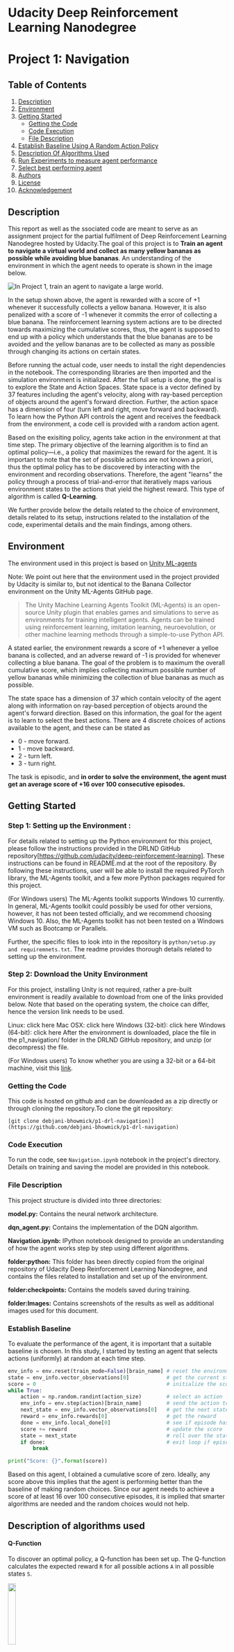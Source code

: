 # Udacity Deep Reinforcement Learning Nanodegree 
# Project 1: Navigation

## Table of Contents
1. [Description](Description])
2. [Environment](Environment)
3. [Getting Started](Getting_Started)
   * [Getting the Code](Installing)
   * [Code Execution](Executing_Program)
   * [File Description](File_Description)
4. [Establish Baseline Using A Random Action Policy](Establish_baseline_using_a_random_action_policy)
5. [Description Of Algorithms Used](Description_of_algorithms_used)
6. [Run Experiments to measure agent performance](Run_experiments_to_measure_agent_performance)
7. [Select best performing agent](Select_best_performing_agent)
8. [Authors](Authors)
9. [License](License)
10. [Acknowledgement](Acknowledgement)

## Description
This report as well as the ssociated code are meant to serve as an assignment project for the partial fulfilment of Deep Reinforcement Learning Nanodegree hosted by Udacity.The goal of this project is to  **Train an agent to navigate a virtual world and collect as many yellow bananas as possible while avoiding blue bananas**. An understanding of the environment in which the agent needs to operate is shown in the image below.

![In Project 1, train an agent to navigate a large world.](images/banana_agent.gif)

In the setup shown above, the agent is rewarded with a score of +1 whenever it successfully collects a yellow banana. However, it is also penalized with a score of -1 whenever it commits the error of collecting a blue banana. The reinforcement learning system actions are to be directed towards maximizing the cumulative scores, thus, the agent is supposed to end up with a policy which understands that the blue bananas are to be avoided and the yellow bananas are to be collected as many as possible through changing its actions on certain states.

Before running the actual code, user needs to install the right dependencies in the notebook. The corresponding libraries are then imported and the simulation environment is initialized. After the full setup is done, the goal is to explore the State and Action Spaces. State space is a vector defined by 37 features including the agent's velocity, along with ray-based perception of objects around the agent's forward direction. Further, the action space has a dimension of four (turn left and right, move forward and backward). To learn how the Python API controls the agent and receives the feedback from the environment, a code cell is provided with a random action agent.

Based on the exisiting policy, agents take action in the environment at that time step. The primary objective of the learning algorithm is to find an optimal policy&mdash;i.e., a policy that maximizes the reward for the agent. It is important to note that the set of possible actions are not known a priori, thus the optimal policy has to be discovered by interacting with the environment and recording observations. Therefore, the agent "learns" the policy through a process of trial-and-error that iteratively maps various environment states to the actions that yield the highest reward. This type of algorithm is called **Q-Learning**.

 We further provide below the details related to the choice of environment, details related to its setup, instructions related to the installation of the code, experimental details and the main findings, among others. 

## Environment <a name="Environment"></a>

The environment used in this project is based on [Unity ML-agents](https://github.com/Unity-Technologies/ml-agents)

Note: We point out here that the environment used in the project provided by Udacity is similar to, but not identical to the Banana Collector environment on the Unity ML-Agents GitHub page.

> The Unity Machine Learning Agents Toolkit (ML-Agents) is an open-source Unity plugin that enables games and simulations to serve as environments for training intelligent agents. Agents can be trained using reinforcement learning, imitation learning, neuroevolution, or other machine learning methods through a simple-to-use Python API. 

A stated earlier, the environment rewards a score of +1 whenever a yelloe banana is collected, and an adverse reward of -1 is provided for whenever collecting a blue banana. The goal of the problem is to maximum the overall cumulative score, which implies collecting maximum possible number of yellow bananas while minimizing the collection of blue bananas as much as possible. 

The state space has a dimension of 37 which contain velocity of the agent along with information on ray-based perception of objects around the agent's forward direction. Based on this information, the goal for the agent is to learn to select the best actions. There are 4 discrete choices of actions available to the agent, and these can be stated as

- 0 - move forward.
- 1 - move backward.
- 2 - turn left.
- 3 - turn right.

The task is episodic, and **in order to solve the environment, the agent must get an average score of +16 over 100 consecutive episodes.**

## Getting Started <a name="Getting_Started"></a>
### Step 1: Setting up the Environment : 
For details related to setting up the Python environment for this project, please follow the instructions provided in the DRLND GitHub repository[https://github.com/udacity/deep-reinforcement-learning]. These instructions can be found in README.md at the root of the repository. By following these instructions, user will be able to install the required PyTorch library, the ML-Agents toolkit, and a few more Python packages required for this project.

(For Windows users) The ML-Agents toolkit supports Windows 10 currently. In general, ML-Agents toolkit could possibly be used for other versions, however, it has not been tested officially, and we recommend choosing Windows 10. Also, the ML-Agents toolkit has not been tested on a Windows VM such as Bootcamp or Parallels.

Further, the specific files to look into in the repository is `python/setup.py and requiremnets.txt`. The readme provides thorough details related to setting up the environment.

### Step 2: Download the Unity Environment
For this project, installing Unity is not required, rather a pre-built environment is readily available to download from one of the links provided below. Note that based on the operating system, the choice can differ, hence the version link needs to be used.

Linux: click here
Mac OSX: click here
Windows (32-bit): click here
Windows (64-bit): click here
After the environment is downloaded, place the file in the p1_navigation/ folder in the DRLND GitHub repository, and unzip (or decompress) the file.

(For Windows users) To know whether you are using a 32-bit or a 64-bit machine, visit this [link](https://support.microsoft.com/en-us/windows/32-bit-and-64-bit-windows-frequently-asked-questions-c6ca9541-8dce-4d48-0415-94a3faa2e13d).

### Getting the Code <a name="Installing"></a>

This code is hosted on github and can be downloaded as a zip directly or through cloning the repository.To clone the git repository:
 
```[git clone debjani-bhowmick/p1-drl-navigation)](https://github.com/debjani-bhowmick/p1-drl-navigation)```

### Code Execution <a name="Executing_Program"></a>
To run the code, see `Navigation.ipynb` notebook in the project's directory. Details on training and saving the model are provided in this notebook. 

### File Description <a name=" File_Description"></a>
This project structure is divided into three directories:

<b> model.py:</b> Contains the neural network architecture.

<b> dqn_agent.py:</b> Contains the implementation of the DQN algorithm.

<b> Navigation.ipynb:</b> IPython notebook designed to provide an understanding of how the agent works step by step using different algorithms.

<b> folder:python:</b> This folder has been directly copied from the original repository of Udacity Deep Reinforcement Learning Nanodegree, and contains the files related to installation and set up of the environment.

<b> folder:checkpoints:</b> Contains the models saved during training.

<b>folder:Images:</b> Contains screenshots of the results as well as additional images used for this document.


### Establish Baseline <a name="Establish Baseline"></a>

To evaluate the performance of the agent, it is important that a suitable baseline is chosen. In this study, I started by testing an agent that selects actions (uniformly) at random at each time step.

```python
env_info = env.reset(train_mode=False)[brain_name] # reset the environment
state = env_info.vector_observations[0]            # get the current state
score = 0                                          # initialize the score
while True:
    action = np.random.randint(action_size)        # select an action
    env_info = env.step(action)[brain_name]        # send the action to the environment
    next_state = env_info.vector_observations[0]   # get the next state
    reward = env_info.rewards[0]                   # get the reward
    done = env_info.local_done[0]                  # see if episode has finished
    score += reward                                # update the score
    state = next_state                             # roll over the state to next time step
    if done:                                       # exit loop if episode finished
        break

print("Score: {}".format(score))
```

Based on this agent, I obtained a cumulative score of zero. Ideally, any score above this implies that the agent is performing better than the baseline of making random choices. Since our agent needs to achieve a score of at least 16 over 100 consecutive episodes, it is implied that smarter algorithms are needed and the random choices would not help. 

## Description of algorithms used <a name="Description of algorithms used"></a>

#### Q-Function
To discover an optimal policy, a Q-function has been set up. The Q-function calculates the expected reward `R` for all possible actions `A` in all possible states `S`.

<img src="assets/Q-function.png" width="19%" align="top-left" alt="" title="Q-function" />

The optimal policy `π*` for our case can then be defined as the action that maximizes the Q-function for a given state across all possible states. The optimal Q-function `Q*(s,a)` maximizes the total expected reward for an agent starting in state `s` and choosing action `a`, then following the optimal policy for each subsequent state.

<img src="images/optimal-policy-equation.png" width="47%" align="top-left" alt="" title="Optimal Policy Equation" />

For obtaining discounted returns at future time steps, the Q-function can be expanded to include the hyperparameter gamma `γ`.

<img src="images/optimal-action-value-function.png" width="67%" align="top-left" alt="" title="Optimal Action Value Function" />

While this algorithm is already a simple yet effective choice, a challenge associated with it is in choosing the right action to take while the agent is still learning the policy. Should the agent choose an action based on the Q-values observed thus far? Or, should the agent try a new action in hopes of earning a higher reward? This is known as the **exploration vs. exploitation dilemma**.

#### Epsilon Greedy Algorithm

The challenge outlined above can be addressed using the **𝛆-greedy algorithm**, and we implement it next in the project. With this approach, our agent can systematically manage the exploration vs. exploitation trade-off. The agent "explores" by picking a random action with some probability epsilon `𝛜`. However, the agent continues to "exploit" its knowledge of the environment by choosing actions based on the policy with probability (1-𝛜).

The value of epsilon is slowly reduced over time. Thus, while the agent favors exploration in the early stages of its learning process, it tends to favor exploitation as it gains more experience. The starting and ending values for epsilon, and the rate at which it decays are three hyperparameters that are later tuned during experimentation.

For details related to the logic behind 𝛆-greedy approach, see `agent.act()` method [here](https://github.com/debjani-bhowmick/p1-drl-navigation/master/model/agent/agent.py#L66) in `agent.py` of the source code.


#### Deep Q-Network (DQN)

Deep Q-Learning involves the use of a deep neural network for approximating the Q-function. Given a network `F`, discovering the optimal policy in this case is equivalent to  finding the best weights `w` such that `F(s,a,w) ≈ Q(s,a)`.

The neural network architecture used for this project can be found [here](https://github.com/debjani-bhowmick/p1-drl-navigation/master/model/model.py#L5) in the `model.py` file of the source code. The network contains three fully connected layers with 64, 64, and 4 nodes respectively. In our experience, testing with bigger networks (more nodes) as well as deeper networks (more layers) did not produce better results.

As for the network inputs, rather than feeding-in sequential batches of experience tuples, I randomly sample from a history of experiences using an approach called Experience Replay.


#### Experience Replay

With the experience replay incorporated, an RL agent is capable of learning from its past experience. 

Each experience is stored in a replay buffer as the agent interacts with the environment. The replay buffer contains a collection of experience tuples with the state, action, reward, and next state `(s, a, r, s')`. As part of the learning step, sampling is performed by the agent from this buffer. Sampling of experience is performed in a manner that the data is uncorrelated. This prevents action values from oscillating or diverging catastrophically, since a naive Q-learning algorithm could otherwise become biased by correlations between sequential experience tuples.

Also, experience replay improves learning through repetition. Through multiple passes performed over the data, our agent has multiple opportunities to learn from a single experience tuple. This is particularly useful for state-action pairs that occur infrequently within the environment.

The implementation of the replay buffer can be found [here](https://github.com/debjani-bhowmick/p1-drl-navigation/master/model/agent/agent.py#L133) in the `agent.py` file of the source code.

#### Double Deep Q-Network (DDQN)

One issue with Deep Q-Networks is they can overestimate Q-values (see [Thrun & Schwartz, 1993](https://www.ri.cmu.edu/pub_files/pub1/thrun_sebastian_1993_1/thrun_sebastian_1993_1.pdf)). The accuracy of the Q-values depends on which actions have been tried and which states have been explored. If the agent hasn't gathered enough experiences, the Q-function will end up selecting the maximum value from a noisy set of reward estimates. Early in the learning process, this can cause the algorithm to propagate incidentally high rewards that were obtained by chance (exploding Q-values). This could also result in fluctuating Q-values later in the process.

<img src="images/overestimating-Q-values.png" width="50%" align="top-left" alt="" title="Overestimating Q-values" />

We can address this issue using Double Q-Learning, where one set of parameters `w` is used to select the best action, and another set of parameters `w'` is used to evaluate that action.  

<img src="images/DDQN-slide.png" width="40%" align="top-left" alt="" title="DDQN" />

The DDQN implementation can be found [here](https://github.com/debjani-bhowmick/p1-drl-navigation/master/agent/agent.py#L96) in the `agent.py` file of the source code.


#### Dueling Networks 

The underlying idea of these networks is that they utilize two streams: one that estimates the state value function `V(s)`, and another that estimates the advantage for each action `A(s,a)`. These two values are then combined to obtain the desired Q-values.  

<img src="images/dueling-networks-slide.png" width="60%" align="top-left" alt="" title="DDQN" />

The reasoning behind this approach is that state values don't change much across actions, thus these could be estimated directly. However, the advantage function is used since we would like to measure the impact that individual actions have in each state.

The dueling agents are implemented within the fully connected layers [here](https://github.com/debjani-bhowmick/p1-drl-navigation/master/model/model.py#L21) in the `model.py` file of the source code.


### Model parameters and results

Details related to parameter values for used by the agent are stated below. These details can also be found in `dqn_agent.py` file of the code.

```
BUFFER_SIZE = int(1e5)  # replay buffer size
BATCH_SIZE = 64         # minibatch size
GAMMA = 0.99            # discount factor
LR = 5e-4               # learning rate
TAU = 1e-3              # for soft update of target parameters
UPDATE_EVERY = 4 
Optimizer : Adam
```

The employed neural networks in the implementation comprise the architecture as stated below, and this is defined in `model.py` of the code.

```
Input nodes (37) -> Fully Connected Layer (64 nodes, Relu activation) -> Fully Connected Layer (64 nodes, Relu activation) -> Ouput nodes (4)
```


Given the chosen architecture and parameters, our results are :

### 4. Run Experiments:

After the different components related to the algorithm have been set up and things are in place, the next goal is to measure the performance of our agent in the Banana environment. Performance is measured by the fewest number of episodes required to solve the environment.

Details related to the full set of experiments are shown in the table below. As can be seen, these experiments compare different combinations of the components and hyperparameters discussed above. For all the experiments, agents utilize a replay buffer.

<img src="images/experimentation_table.png" width="80%" align="top-left" alt="" title="experimentation_table" />



### 5. Select best performing agent

The best performing agents were able to achieve the desired goal in the provided environment in around 400-500 episodes. Although the overall set includes agents that utilized Double DQN and Dueling DQN, ultimately, best performance was achieved with a combined model of Double DQN with replay buffer and dueling (Epsilon decay: 0.98 and epsilon end = 0.02).

<img src="images/DDQN_RB_Dueling_0.98_0.02.png" width="60%" align="top-left" alt="" title="Score evolution during the training of DDQN_RB_Dueling_Agent" />

**These results meets the project's expectation as the agent is able to receive an average reward (over 100 episodes) of at least +13 ( I kept 16 as limit). This agent met the criteria with least iteration, so I choose it as best among others.


### 6. Future improvemnet ideas:

#### Test the replay buffer 
  Here in this project all agents were trained with replay buffer, so as of now there is no scope to understand the effect of replay buffer. It would be nice to keep it optional while coding to check the impact the replay buffer on the performance.

#### Add prioritized experience replay 
  Prioritized replay selects experiences based on a priority value that is proportinal to the error. This can improve learning by increasing the probability of rare instances by sampling important experience vectors.


### Lic<b>ensing, Authors, Acknowledgements <a name=" Licensing, Authors, Acknowledgements"></a>
<b> Author:</b> Debjani Bhowmick
  
<b> Acknowledgements: </b>Author would like to thank Udacity for providing an amazing Data Science Nanodegree Program.


